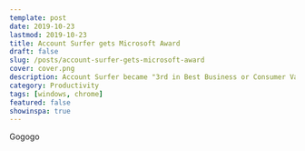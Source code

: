 ```yaml
---
template: post
date: 2019-10-23
lastmod: 2019-10-23
title: Account Surfer gets Microsoft Award
draft: false
slug: /posts/account-surfer-gets-microsoft-award
cover: cover.png
description: Account Surfer became "3rd in Best Business or Consumer Value" at Microsoft 365 app award
category: Productivity
tags: [windows, chrome]
featured: false
showinspa: true
---
```


Gogogo
